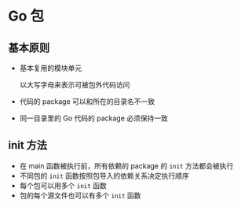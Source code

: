 # Go 包

## 基本原则

- 基本复用的模块单元

  以大写字母来表示可被包外代码访问

- 代码的 package 可以和所在的目录名不一致

- 同一目录里的 Go 代码的 package 必须保持一致

## init 方法

- 在 main 函数被执行前，所有依赖的 package 的 `init` 方法都会被执行
- 不同包的 `init` 函数按照包导入的依赖关系决定执行顺序
- 每个包可以用多个 `init` 函数
- 包的每个源文件也可以有多个 `init` 函数


